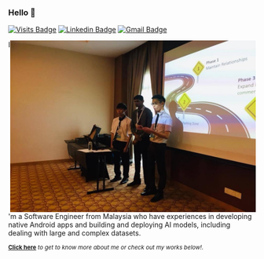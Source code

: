 ### Hello 👋
[![Visits Badge](https://badges.pufler.dev/visits/limkhashing/git-badges)](https://badges.pufler.dev)
[![Linkedin Badge](https://img.shields.io/badge/-limkhashing-blue?style=flat-square&logo=Linkedin&logoColor=white&link=https://www.linkedin.com/in/lim-kha-shing/)](https://www.linkedin.com/in/lim-kha-shing/)
[![Gmail Badge](https://img.shields.io/badge/-kslim5703@gmail.com-c14438?style=flat-square&logo=Gmail&logoColor=white&link=mailto:kslim5703@gmail.com)](mailto:kslim5703@gmail.com)

<img align="right" src="https://github.com/limkhashing/limkhashing/blob/master/pitching.jpg" alt="pitching" width=500px height=350px />

I'm a Software Engineer from Malaysia who have experiences in developing native Android apps and building and deploying AI models, including dealing with large and complex datasets. 

<sup>**[Click here](https://github.com/limkhashing/limkhashing/blob/master/ABOUT.md)** *to get to know more about me or check out my works below!.</sup>*
